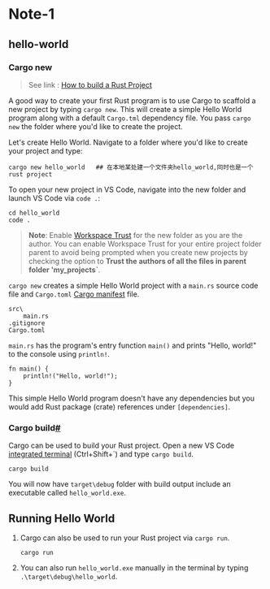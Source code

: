 # Note-1



## hello-world



### Cargo new

> See link : [How to build a Rust Project](https://code.visualstudio.com/docs/languages/rust#_cargo-new)

A good way to create your first Rust program is to use Cargo to scaffold a new project by typing `cargo new`. This will create a simple Hello World program along with a default `Cargo.tml` dependency file. You pass `cargo new` the folder where you'd like to create the project.

Let's create Hello World. Navigate to a folder where you'd like to create your project and type:

```
cargo new hello_world   ## 在本地某处建一个文件夹hello_world,同时也是一个rust project
```

To open your new project in VS Code, navigate into the new folder and launch VS Code via `code .`:

```
cd hello_world
code .
```

> **Note**: Enable [Workspace Trust](https://code.visualstudio.com/docs/editor/workspace-trust) for the new folder as you are the author. You can enable Workspace Trust for your entire project folder parent to avoid being prompted when you create new projects by checking the option to **Trust the authors of all the files in parent folder 'my_projects`**.

`cargo new` creates a simple Hello World project with a `main.rs` source code file and `Cargo.toml` [Cargo manifest](https://doc.rust-lang.org/cargo/reference/manifest.html) file.

```
src\
    main.rs
.gitignore
Cargo.toml
```

`main.rs` has the program's entry function `main()` and prints "Hello, world!" to the console using `println!`.

```
fn main() {
    println!("Hello, world!");
}
```

This simple Hello World program doesn't have any dependencies but you would add Rust package (crate) references under `[dependencies]`.

### Cargo build[#](https://code.visualstudio.com/docs/languages/rust#_cargo-build)

Cargo can be used to build your Rust project. Open a new VS Code [integrated terminal](https://code.visualstudio.com/docs/editor/integrated-terminal) (Ctrl+Shift+\`) and type `cargo build`.

```
cargo build
```

You will now have `target\debug` folder with build output include an executable called `hello_world.exe`.





## Running Hello World

1. Cargo can also be used to run your Rust project via `cargo run`.

   ```
   cargo run
   ```

2. You can also run `hello_world.exe` manually in the terminal by typing `.\target\debug\hello_world`.